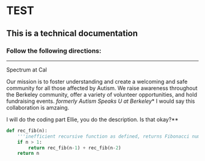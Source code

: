 TEST
====

## This is a technical documentation

### Follow the following directions:
------------------------------------------------------------------------------------------------------------------------------

Spectrum at Cal

Our mission is to foster understanding and create a welcoming and safe community for all those affected by Autism. We raise awareness throughout the Berkeley community, offer a variety of volunteer opportunities, and hold fundraising events. *formerly Autism Speaks U at Berkeley**
I would say this collaboration is amzaing.

I will do the coding part Ellie, you do the description. Is that okay?**

```python
def rec_fib(n):
    '''inefficient recursive function as defined, returns Fibonacci number'''
    if n > 1:
        return rec_fib(n-1) + rec_fib(n-2)
    return n

```
